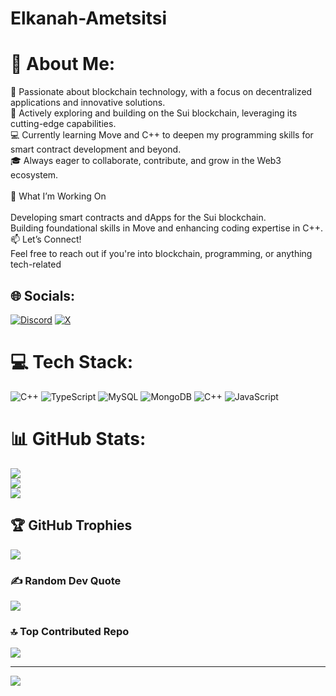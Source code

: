 # Elkanah-Ametsitsi

# 💫 About Me:
🌟 Passionate about blockchain technology, with a focus on decentralized applications and innovative solutions.<br>🚀 Actively exploring and building on the Sui blockchain, leveraging its cutting-edge capabilities.<br>💻 Currently learning Move and C++ to deepen my programming skills for smart contract development and beyond.<br>🎓 Always eager to collaborate, contribute, and grow in the Web3 ecosystem.<br><br>💼 What I’m Working On<br><br>Developing smart contracts and dApps for the Sui blockchain.<br>Building foundational skills in Move and enhancing coding expertise in C++.<br>📫 Let’s Connect!<br>Feel free to reach out if you're into blockchain, programming, or anything tech-related


## 🌐 Socials:
[![Discord](https://img.shields.io/badge/Discord-%237289DA.svg?logo=discord&logoColor=white)](https://discord.gg/@Elkanah_Qanx) [![X](https://img.shields.io/badge/X-black.svg?logo=X&logoColor=white)](https://x.com/@Elkanah_Qanx) 

# 💻 Tech Stack:
![C++](https://img.shields.io/badge/c++-%2300599C.svg?style=for-the-badge&logo=c%2B%2B&logoColor=white) ![TypeScript](https://img.shields.io/badge/typescript-%23007ACC.svg?style=for-the-badge&logo=typescript&logoColor=white) ![MySQL](https://img.shields.io/badge/mysql-4479A1.svg?style=for-the-badge&logo=mysql&logoColor=white) ![MongoDB](https://img.shields.io/badge/MongoDB-%234ea94b.svg?style=for-the-badge&logo=mongodb&logoColor=white) ![C++](https://img.shields.io/badge/c++-%2300599C.svg?style=for-the-badge&logo=c%2B%2B&logoColor=white) ![JavaScript](https://img.shields.io/badge/javascript-%23323330.svg?style=for-the-badge&logo=javascript&logoColor=%23F7DF1E)
# 📊 GitHub Stats:
![](https://github-readme-stats.vercel.app/api?username=Elkanah-Qanx&theme=dark&hide_border=false&include_all_commits=false&count_private=false)<br/>
![](https://github-readme-streak-stats.herokuapp.com/?user=Elkanah-Qanx&theme=dark&hide_border=false)<br/>
![](https://github-readme-stats.vercel.app/api/top-langs/?username=Elkanah-Qanx&theme=dark&hide_border=false&include_all_commits=false&count_private=false&layout=compact)

## 🏆 GitHub Trophies
![](https://github-profile-trophy.vercel.app/?username=Elkanah-Qanx&theme=radical&no-frame=false&no-bg=false&margin-w=4)

### ✍️ Random Dev Quote
![](https://quotes-github-readme.vercel.app/api?type=horizontal&theme=radical)

### 🔝 Top Contributed Repo
![](https://github-contributor-stats.vercel.app/api?username=Elkanah-Qanx&limit=5&theme=dark&combine_all_yearly_contributions=true)

---
[![](https://visitcount.itsvg.in/api?id=Elkanah-Qanx&icon=2&color=0)](https://visitcount.itsvg.in)

<!-- Proudly created with GPRM ( https://gprm.itsvg.in ) -->
